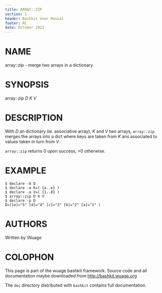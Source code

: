 ```yaml
---
title: ARRAY::ZIP
section: 1
header: Bashkit User Manual
footer: RC
date: October 2022
---
```


# NAME

array::zip - merge two arrays in a dictionary

# SYNOPSIS

array::zip *D* *K* *V*

# DESCRIPTION

With *D* an dictionary (ie. associative array), *K* and *V* two arrays,
`array::zip` merges the arrays into a dict where keys are taken from *K*
ans associated to values taken in turn from *V*.

`array::zip` returns 0 upon success, >0 otherwise.

# EXAMPLE

    $ declare -A D
    $ declare -a K=( {a..e} )
    $ declare -a V=( {1..8} )
    $ array::zip D K V
    $ declare -p D
    D=([e]="5" [d]="4" [c]="3" [b]="2" [a]="1" )

# AUTHORS
Written by \\Nuage

# COLOPHON
This page is part of the wuage bashkit framework. Source code and all
documentation maybe downloaded from <http://bashkit.wuage.org>

The `doc` directory distributed with `bashkit` contains full documentation.
